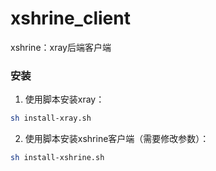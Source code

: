 # xshrine_client

xshrine：xray后端客户端

### 安装

1. 使用脚本安装xray：
```bash
sh install-xray.sh
```

2. 使用脚本安装xshrine客户端（需要修改参数）：
```bash
sh install-xshrine.sh
```